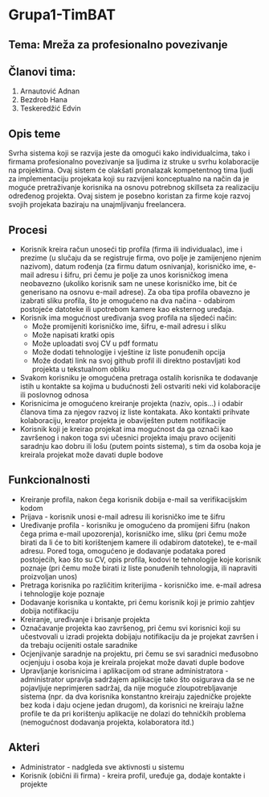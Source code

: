 # Grupa1-TimBAT   

## Tema: Mreža za profesionalno povezivanje

## Članovi tima:
1. Arnautović Adnan
2. Bezdrob Hana
3. Teskeredžić Edvin

## Opis teme
Svrha sistema koji se razvija jeste da omogući kako individualcima, tako i firmama profesionalno povezivanje sa ljudima iz struke u svrhu kolaboracije na projektima. Ovaj sistem će olakšati pronalazak kompetentnog tima ljudi za implementaciju projekata koji su razvijeni konceptualno na način da je moguće pretraživanje korisnika na osnovu potrebnog skillseta za realizaciju određenog projekta. Ovaj sistem je posebno koristan za firme koje razvoj svojih projekata baziraju na unajmljivanju freelancera.

## Procesi
* Korisnik kreira račun unoseći tip profila (firma ili individualac), ime i prezime (u slučaju da se registruje firma, ovo polje je zamijenjeno njenim nazivom), datum rođenja (za firmu datum osnivanja), korisničko ime, e-mail adresu i šifru, pri čemu je polje za unos korisničkog imena neobavezno (ukoliko korisnik sam ne unese korisničko ime, bit će generisano na osnovu e-mail adrese). Za oba tipa profila obavezno je izabrati sliku profila, što je omogućeno na dva načina - odabirom postojeće datoteke ili upotrebom kamere kao eksternog uređaja.
* Korisnik ima mogućnost uređivanja svog profila na sljedeći način:
  * Može promijeniti korisničko ime, šifru, e-mail adresu i sliku
  * Može napisati kratki opis 
  * Može uploadati svoj CV u pdf formatu
  * Može dodati tehnologije i vještine iz liste ponuđenih opcija
  * Može dodati link na svoj github profil ili direktno postavljati kod projekta u tekstualnom obliku
* Svakom korisniku je omogućena pretraga ostalih korisnika te dodavanje istih u kontakte sa kojima u budućnosti želi ostvariti neki vid kolaboracije ili poslovnog odnosa
* Korisnicima je omogućeno kreiranje projekta (naziv, opis...) i odabir članova tima za njegov razvoj iz liste kontakata. Ako kontakti prihvate kolaboraciju, kreator projekta je obaviješten putem notifikacije
* Korisnik koji je kreirao projekat ima mogućnost da ga označi kao završenog i nakon toga svi učesnici projekta imaju pravo ocijeniti saradnju kao dobru ili lošu (putem points sistema), s tim da osoba koja je kreirala projekat može davati duple bodove

## Funkcionalnosti
* Kreiranje profila, nakon čega korisnik dobija e-mail sa verifikacijskim kodom
* Prijava - korisnik unosi e-mail adresu ili korisničko ime te šifru
* Uređivanje profila - korisniku je omogućeno da promijeni šifru (nakon čega prima e-mail upozorenja), korisničko ime, sliku (pri čemu može birati da li će to biti korištenjem kamere ili odabirom datoteke), te e-mail adresu. Pored toga, omogućeno je dodavanje podataka pored postojećih, kao što su CV, opis profila, kodovi te tehnologije koje korisnik poznaje (pri čemu može birati iz liste ponuđenih tehnologija, ili napraviti proizvoljan unos)
* Pretraga korisnika po različitim kriterijima - korisničko ime. e-mail adresa i tehnologije koje poznaje
* Dodavanje korisnika u kontakte, pri čemu korisnik koji je primio zahtjev dobija notifikaciju
* Kreiranje, uređivanje i brisanje projekta
* Označavanje projekta kao završenog, pri čemu svi korisnici koji su učestvovali u izradi projekta dobijaju notifikaciju da je projekat završen i da trebaju ocijeniti ostale saradnike
* Ocjenjivanje saradnje na projektu, pri čemu se svi saradnici međusobno ocjenjuju i osoba koja je kreirala projekat može davati duple bodove
* Upravljanje korisnicima i aplikacijom od strane administratora - administrator upravlja sadržajem aplikacije tako što osigurava da se ne pojavljuje neprimjeren sadržaj, da nije moguće zloupotrebljavanje sistema (npr. da dva korisnika konstantno kreiraju zajedničke projekte bez koda i daju ocjene jedan drugom), da korisnici ne kreiraju lažne profile te da pri korištenju aplikacije ne dolazi do tehničkih problema (nemogućnost dodavanja projekta, kolaboratora itd.)

## Akteri
* Administrator - nadgleda sve aktivnosti u sistemu
* Korisnik (obični ili firma) - kreira profil, uređuje ga, dodaje kontakte i projekte
